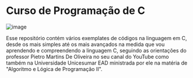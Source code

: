 # Curso de Programação de C
![image](https://user-images.githubusercontent.com/17755195/172257269-eda50f47-6c86-4fb0-bafc-89e146b81cfb.png)

 Esse repositório contém vários exemplates de códigos na linguagem em C, desde os mais simples até os mais avançados na medida que vou aprendendo e compreendendo a linguagem C, seguindo as orientações do professor Pietro Martins De Oliveira no seu canal do YouTube como também na Universidade Unicesumar EAD ministrada por ele na matéria de "Algoritmo e Lógica de Programação II".
